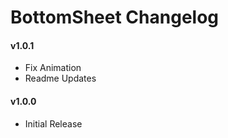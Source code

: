 BottomSheet Changelog
==================

#### v1.0.1
- Fix Animation
- Readme Updates

#### v1.0.0
- Initial Release
